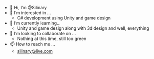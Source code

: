 - 👋 Hi, I’m @Silinary
- 👀 I’m interested in ...
  - C# development using Unity and game design
- 🌱 I’m currently learning...
  - Unity and game design along with 3d design and well, everything
- 💞️ I’m looking to collaborate on ...
  - Nothing at this time, still too green
- 📫 How to reach me ...
  - silinary@live.com

<!---
Silinary/Silinary is a ✨ special ✨ repository because its `README.md` (this file) appears on your GitHub profile.
You can click the Preview link to take a look at your changes.
--->
